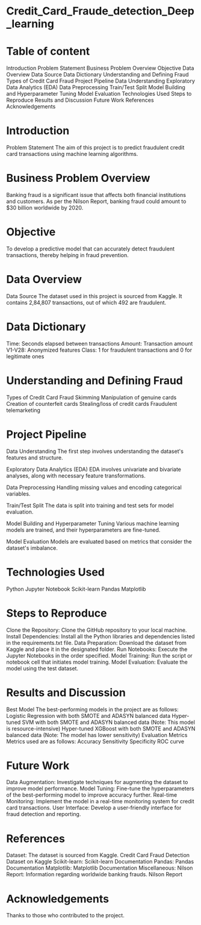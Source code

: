 # Credit_Card_Fraude_detection_Deep_learning
# Table of content
Introduction
Problem Statement
Business Problem Overview
Objective
Data Overview
Data Source
Data Dictionary
Understanding and Defining Fraud
Types of Credit Card Fraud
Project Pipeline
Data Understanding
Exploratory Data Analytics (EDA)
Data Preprocessing
Train/Test Split
Model Building and Hyperparameter Tuning
Model Evaluation
Technologies Used
Steps to Reproduce
Results and Discussion
Future Work
References
Acknowledgements

# Introduction
Problem Statement
The aim of this project is to predict fraudulent credit card transactions using machine learning algorithms.

# Business Problem Overview
Banking fraud is a significant issue that affects both financial institutions and customers. As per the Nilson Report, banking fraud could amount to $30 billion worldwide by 2020.

# Objective
To develop a predictive model that can accurately detect fraudulent transactions, thereby helping in fraud prevention.

# Data Overview
Data Source
The dataset used in this project is sourced from Kaggle. It contains 2,84,807 transactions, out of which 492 are fraudulent.

# Data Dictionary
Time: Seconds elapsed between transactions
Amount: Transaction amount
V1-V28: Anonymized features
Class: 1 for fraudulent transactions and 0 for legitimate ones

# Understanding and Defining Fraud
Types of Credit Card Fraud
Skimming
Manipulation of genuine cards
Creation of counterfeit cards
Stealing/loss of credit cards
Fraudulent telemarketing

# Project Pipeline
Data Understanding
The first step involves understanding the dataset's features and structure.

Exploratory Data Analytics (EDA)
EDA involves univariate and bivariate analyses, along with necessary feature transformations.

Data Preprocessing
Handling missing values and encoding categorical variables.

Train/Test Split
The data is split into training and test sets for model evaluation.

Model Building and Hyperparameter Tuning
Various machine learning models are trained, and their hyperparameters are fine-tuned.

Model Evaluation
Models are evaluated based on metrics that consider the dataset's imbalance.

# Technologies Used
Python
Jupyter Notebook
Scikit-learn
Pandas
Matplotlib

# Steps to Reproduce
Clone the Repository: Clone the GitHub repository to your local machine.
Install Dependencies: Install all the Python libraries and dependencies listed in the requirements.txt file.
Data Preparation: Download the dataset from Kaggle and place it in the designated folder.
Run Notebooks: Execute the Jupyter Notebooks in the order specified.
Model Training: Run the script or notebook cell that initiates model training.
Model Evaluation: Evaluate the model using the test dataset.

# Results and Discussion
Best Model
The best-performing models in the project are as follows:
Logistic Regression with both SMOTE and ADASYN balanced data
Hyper-tuned SVM with both SMOTE and ADASYN balanced data (Note: This model is resource-intensive)
Hyper-tuned XGBoost with both SMOTE and ADASYN balanced data (Note: The model has lower sensitivity)
Evaluation Metrics
Metrics used are as follows:
Accuracy
Sensitivity
Specificity
ROC curve

# Future Work
Data Augmentation: Investigate techniques for augmenting the dataset to improve model performance.
Model Tuning: Fine-tune the hyperparameters of the best-performing model to improve accuracy further.
Real-time Monitoring: Implement the model in a real-time monitoring system for credit card transactions.
User Interface: Develop a user-friendly interface for fraud detection and reporting.

# References
Dataset:
The dataset is sourced from Kaggle. Credit Card Fraud Detection Dataset on Kaggle
Scikit-learn: Scikit-learn Documentation
Pandas: Pandas Documentation
Matplotlib: Matplotlib Documentation
Miscellaneous:
Nilson Report: Information regarding worldwide banking frauds. Nilson Report

# Acknowledgements
Thanks to those who contributed to the project.

